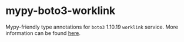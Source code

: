 # mypy-boto3-worklink

Mypy-friendly type annotations for `boto3` 1.10.19 `worklink` service.
More information can be found [here](https://github.com/vemel/mypy_boto3).